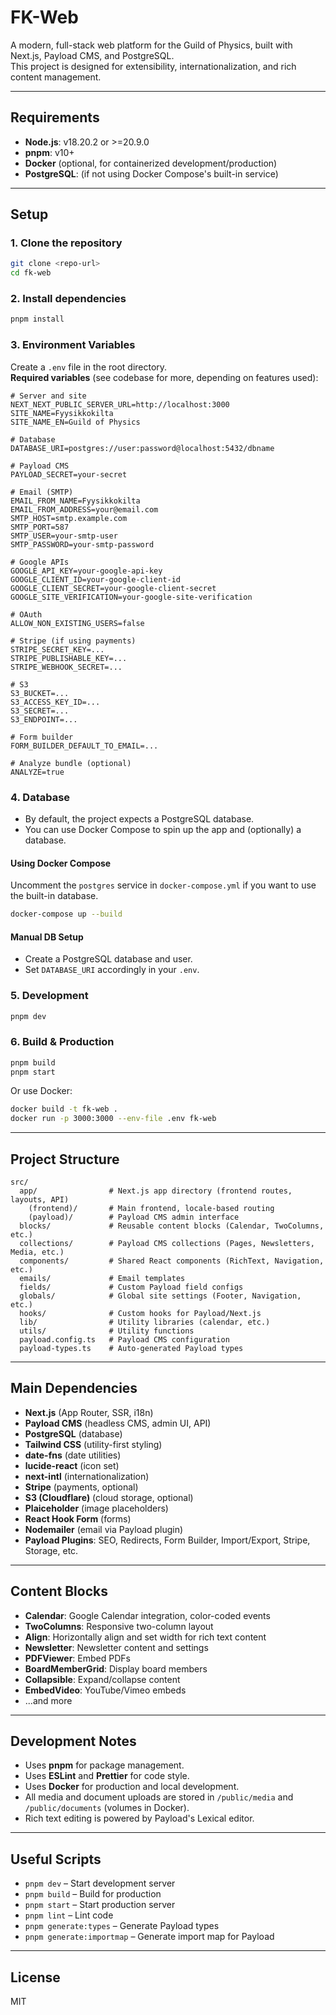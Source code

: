 # FK-Web

A modern, full-stack web platform for the Guild of Physics, built with Next.js, Payload CMS, and PostgreSQL.  
This project is designed for extensibility, internationalization, and rich content management.

---

## Requirements

- **Node.js**: v18.20.2 or >=20.9.0
- **pnpm**: v10+
- **Docker** (optional, for containerized development/production)
- **PostgreSQL**: (if not using Docker Compose's built-in service)

---

## Setup

### 1. Clone the repository

```bash
git clone <repo-url>
cd fk-web
```

### 2. Install dependencies

```bash
pnpm install
```

### 3. Environment Variables

Create a `.env` file in the root directory.  
**Required variables** (see codebase for more, depending on features used):

```env
# Server and site
NEXT_NEXT_PUBLIC_SERVER_URL=http://localhost:3000
SITE_NAME=Fyysikkokilta
SITE_NAME_EN=Guild of Physics

# Database
DATABASE_URI=postgres://user:password@localhost:5432/dbname

# Payload CMS
PAYLOAD_SECRET=your-secret

# Email (SMTP)
EMAIL_FROM_NAME=Fyysikkokilta
EMAIL_FROM_ADDRESS=your@email.com
SMTP_HOST=smtp.example.com
SMTP_PORT=587
SMTP_USER=your-smtp-user
SMTP_PASSWORD=your-smtp-password

# Google APIs
GOOGLE_API_KEY=your-google-api-key
GOOGLE_CLIENT_ID=your-google-client-id
GOOGLE_CLIENT_SECRET=your-google-client-secret
GOOGLE_SITE_VERIFICATION=your-google-site-verification

# OAuth
ALLOW_NON_EXISTING_USERS=false

# Stripe (if using payments)
STRIPE_SECRET_KEY=...
STRIPE_PUBLISHABLE_KEY=...
STRIPE_WEBHOOK_SECRET=...

# S3
S3_BUCKET=...
S3_ACCESS_KEY_ID=...
S3_SECRET=...
S3_ENDPOINT=...

# Form builder
FORM_BUILDER_DEFAULT_TO_EMAIL=...

# Analyze bundle (optional)
ANALYZE=true
```

### 4. Database

- By default, the project expects a PostgreSQL database.
- You can use Docker Compose to spin up the app and (optionally) a database.

#### Using Docker Compose

Uncomment the `postgres` service in `docker-compose.yml` if you want to use the built-in database.

```bash
docker-compose up --build
```

#### Manual DB Setup

- Create a PostgreSQL database and user.
- Set `DATABASE_URI` accordingly in your `.env`.

### 5. Development

```bash
pnpm dev
```

### 6. Build & Production

```bash
pnpm build
pnpm start
```

Or use Docker:

```bash
docker build -t fk-web .
docker run -p 3000:3000 --env-file .env fk-web
```

---

## Project Structure

```
src/
  app/                # Next.js app directory (frontend routes, layouts, API)
    (frontend)/       # Main frontend, locale-based routing
    (payload)/        # Payload CMS admin interface
  blocks/             # Reusable content blocks (Calendar, TwoColumns, etc.)
  collections/        # Payload CMS collections (Pages, Newsletters, Media, etc.)
  components/         # Shared React components (RichText, Navigation, etc.)
  emails/             # Email templates
  fields/             # Custom Payload field configs
  globals/            # Global site settings (Footer, Navigation, etc.)
  hooks/              # Custom hooks for Payload/Next.js
  lib/                # Utility libraries (calendar, etc.)
  utils/              # Utility functions
  payload.config.ts   # Payload CMS configuration
  payload-types.ts    # Auto-generated Payload types
```

---

## Main Dependencies

- **Next.js** (App Router, SSR, i18n)
- **Payload CMS** (headless CMS, admin UI, API)
- **PostgreSQL** (database)
- **Tailwind CSS** (utility-first styling)
- **date-fns** (date utilities)
- **lucide-react** (icon set)
- **next-intl** (internationalization)
- **Stripe** (payments, optional)
- **S3 (Cloudflare)** (cloud storage, optional)
- **Plaiceholder** (image placeholders)
- **React Hook Form** (forms)
- **Nodemailer** (email via Payload plugin)
- **Payload Plugins**: SEO, Redirects, Form Builder, Import/Export, Stripe, Storage, etc.

---

## Content Blocks

- **Calendar**: Google Calendar integration, color-coded events
- **TwoColumns**: Responsive two-column layout
- **Align**: Horizontally align and set width for rich text content
- **Newsletter**: Newsletter content and settings
- **PDFViewer**: Embed PDFs
- **BoardMemberGrid**: Display board members
- **Collapsible**: Expand/collapse content
- **EmbedVideo**: YouTube/Vimeo embeds
- ...and more

---

## Development Notes

- Uses **pnpm** for package management.
- Uses **ESLint** and **Prettier** for code style.
- Uses **Docker** for production and local development.
- All media and document uploads are stored in `/public/media` and `/public/documents` (volumes in Docker).
- Rich text editing is powered by Payload's Lexical editor.

---

## Useful Scripts

- `pnpm dev` – Start development server
- `pnpm build` – Build for production
- `pnpm start` – Start production server
- `pnpm lint` – Lint code
- `pnpm generate:types` – Generate Payload types
- `pnpm generate:importmap` – Generate import map for Payload

---

## License

MIT
